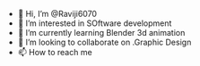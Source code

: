 - 👋 Hi, I’m @Raviji6070
- 👀 I’m interested in SOftware development
- 🌱 I’m currently learning Blender 3d animation
- 💞️ I’m looking to collaborate on .Graphic Design
- 📫 How to reach me  

<!---
Raviji6070/Raviji6070 is a ✨ special ✨ repository because its `README.md` (this file) appears on your GitHub profile.
You can click the Preview link to take a look at your changes.
--->
